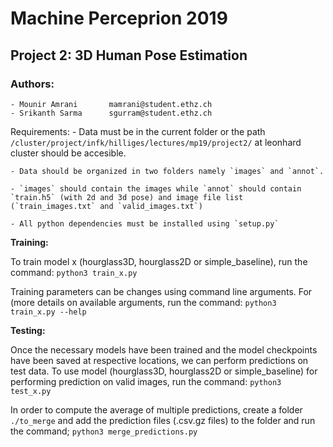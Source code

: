 # Machine Perceprion 2019
## Project 2: 3D Human Pose Estimation

### Authors:
	- Mounir Amrani       mamrani@student.ethz.ch
	- Srikanth Sarma      sgurram@student.ethz.ch

Requirements:
	- Data must be in the current folder or the path `/cluster/project/infk/hilliges/lectures/mp19/project2/` at leonhard cluster should be accesible.

	- Data should be organized in two folders namely `images` and `annot`.

	- `images` should contain the images while `annot` should contain `train.h5` (with 2d and 3d pose) and image file list (`train_images.txt` and `valid_images.txt`)

	- All python dependencies must be installed using `setup.py`

**Training:**

To train model x (hourglass3D, hourglass2D or simple_baseline), run the command:
	`python3 train_x.py`

Training parameters can be changes using command line arguments. For (more details on available arguments, run the command:
	`python3 train_x.py --help`

**Testing:**

Once the necessary models have been trained and the model checkpoints have been saved at respective locations, we can perform predictions on test data.
To use model (hourglass3D, hourglass2D or simple_baseline) for performing prediction on valid images, run the command:
	`python3 test_x.py`

In order to compute the average of multiple predictions, create a folder `./to_merge` and add the prediction files (.csv.gz files) to the folder and run the command;
	`python3 merge_predictions.py`
